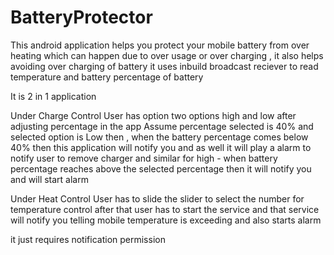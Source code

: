# BatteryProtector
This android application helps you protect your mobile battery from over heating which can happen due to over usage or over charging ,
it also helps avoiding over charging of battery it uses inbuild broadcast reciever to read temperature and battery percentage of battery

It is 2 in 1 application

Under Charge Control User has option two options high and low after adjusting percentage in the app
Assume percentage selected is 40% and selected option is Low then , when the battery percentage comes below 40% then this application will notify you and as well it will play a alarm to notify user to remove charger and similar for high - when battery percentage reaches above the selected percentage then it will notify you and will start alarm

Under Heat Control User has to slide the slider to select the number for temperature control after that user has to start the service and that service will notify you telling mobile temperature is exceeding and also starts alarm

it just requires notification permission
